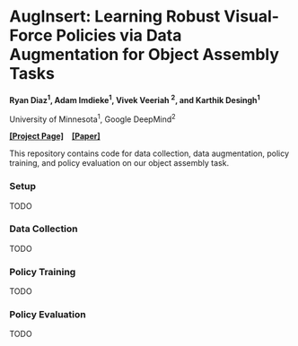 # AugInsert: Learning Robust Visual-Force Policies via Data Augmentation for Object Assembly Tasks

**Ryan Diaz<sup>1</sup>, Adam Imdieke<sup>1</sup>, Vivek Veeriah <sup>2</sup>, and Karthik Desingh<sup>1</sup>**

University of Minnesota<sup>1</sup>, Google DeepMind<sup>2</sup>

[**[Project Page]**](https://rpm-lab-umn.github.io/auginsert/) &ensp; [**[Paper]**](https://rpm-lab-umn.github.io/auginsert/paper/auginsert_icra2025.pdf)

This repository contains code for data collection, data augmentation, policy training, and policy evaluation on our object assembly task.

### Setup

TODO

### Data Collection

TODO

### Policy Training

TODO

### Policy Evaluation

TODO